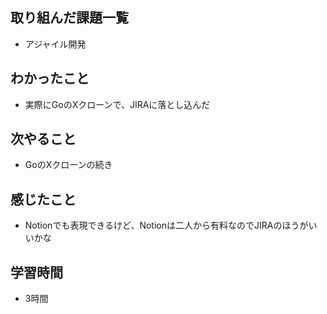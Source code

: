 ## 取り組んだ課題一覧
- アジャイル開発

## わかったこと
- 実際にGoのXクローンで、JIRAに落とし込んだ

## 次やること
- GoのXクローンの続き

## 感じたこと
- Notionでも表現できるけど、Notionは二人から有料なのでJIRAのほうがいいかな

## 学習時間
- 3時間